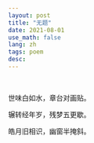 ```yaml
---
layout: post
title: "无题"
date: 2021-08-01
use_math: false
lang: zh
tags: poem
desc: 
---
```


<br>

世味白如水，章台对画贴。

辗转经年岁，残梦五更歇。

皓月旧相识，幽窗半掩斜。




